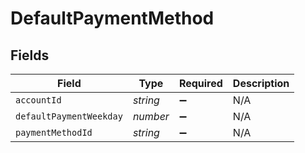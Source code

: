 # DefaultPaymentMethod


## Fields

| Field                   | Type                    | Required                | Description             |
| ----------------------- | ----------------------- | ----------------------- | ----------------------- |
| `accountId`             | *string*                | :heavy_minus_sign:      | N/A                     |
| `defaultPaymentWeekday` | *number*                | :heavy_minus_sign:      | N/A                     |
| `paymentMethodId`       | *string*                | :heavy_minus_sign:      | N/A                     |
